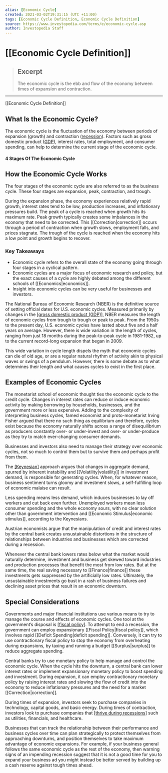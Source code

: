 ```yaml
---
alias: [Economic Cycle]
created: 2021-03-02T19:31:15 (UTC +11:00)
tags: [Economic Cycle Definition, Economic Cycle Definition]
source: https://www.investopedia.com/terms/e/economic-cycle.asp
author: Investopedia Staff
---
```


# [[Economic Cycle Definition]]

> ## Excerpt
> The economic cycle is the ebb and flow of the economy between times of expansion and contraction.

---

[[Economic Cycle Definition]]
## What Is the Economic Cycle?

The economic cycle is the fluctuation of the economy between periods of expansion (growth) and contraction ([recession](https://www.investopedia.com/terms/r/recession.asp)). Factors such as gross domestic product ([GDP](https://www.investopedia.com/terms/g/gdp.asp)), interest rates, total employment, and consumer spending, can help to determine the current stage of the economic cycle.

#### 4 Stages Of The Economic Cycle

## How the Economic Cycle Works

The four stages of the economic cycle are also referred to as the business cycle. These four stages are expansion, peak, contraction, and trough.

During the expansion phase, the economy experiences relatively rapid growth, interest rates tend to be low, production increases, and inflationary pressures build. The peak of a cycle is reached when growth hits its maximum rate. Peak growth typically creates some imbalances in the economy that need to be corrected. This [[Correction|correction]] occurs through a period of contraction when growth slows, employment falls, and prices stagnate. The trough of the cycle is reached when the economy hits a low point and growth begins to recover.

### Key Takeaways

-   Economic cycle refers to the overall state of the economy going through four stages in a cyclical pattern.
-   Economic cycles are a major focus of economic research and policy, but the exact causes of a cycle are highly debated among the different schools of [[Economics|economics]].
-   Insight into economic cycles can be very useful for businesses and investors.

The National Bureau of Economic Research (NBER) is the definitive source of setting official dates for U.S. economic cycles. Measured primarily by changes in the [[gross domestic product (GDP)]](https://www.investopedia.com/terms/g/gdp.asp), NBER measures the length of economic cycles from trough to trough or peak to peak. From the 1950s to the present day, U.S. economic cycles have lasted about five and a half years on average. However, there is wide variation in the length of cycles, ranging from just 18 months during the peak-to-peak cycle in 1981-1982, up to the current record-long expansion that began in 2009.

This wide variation in cycle length dispels the myth that economic cycles can die of old age, or are a regular natural rhythm of activity akin to physical waves or swings of a pendulum. However, there is some debate as to what determines their length and what causes cycles to exist in the first place.

## Examples of Economic Cycles

The monetarist school of economic thought ties the economic cycle to the credit cycle. Changes in interest rates can reduce or induce economic activity by making borrowing by households, businesses, and the government more or less expensive. Adding to the complexity of interpreting business cycles, famed economist and proto-monetarist Irving Fisher argued that there no such thing as equilibrium and therefore, cycles exist because the economy naturally shifts across a range of disequilibrium as producers constantly over- or under-invest and over- or under-produce as they try to match ever-changing consumer demands.

Businesses and investors also need to manage their strategy over economic cycles, not so much to control them but to survive them and perhaps profit from them.

The [[Keynesian]](https://www.investopedia.com/terms/k/keynesianeconomics.asp) approach argues that changes in aggregate demand, spurred by inherent instability and [[Volatility|volatility]] in investment demand, is responsible for generating cycles. When, for whatever reason, business sentiment turns gloomy and investment slows, a self-fulfilling loop of economic malaise can result.

Less spending means less demand, which induces businesses to lay off workers and cut back even further. Unemployed workers mean less consumer spending and the whole economy sours, with no clear solution other than government intervention and [[Economic Stimulus|economic stimulus]], according to the Keynesians.

Austrian economists argue that the manipulation of credit and interest rates by the central bank creates unsustainable distortions in the structure of relationships between industries and businesses which are corrected during a recession.

Whenever the central bank lowers rates below what the market would naturally determine, investment and business get skewed toward industries and production processes that benefit the most from low rates. But at the same time, the real saving necessary to [[Finance|finance]] these investments gets suppressed by the artificially low rates. Ultimately, the unsustainable investments go bust in a rash of business failures and declining asset prices that result in an economic downturn.

## Special Considerations

Governments and major financial institutions use various means to try to manage the course and effects of economic cycles. One tool at the government’s disposal is [[fiscal policy]](https://www.investopedia.com/insights/what-is-fiscal-policy/). To attempt to end a recession, the government can employ expansionary [[Fiscal Policy|fiscal policy]], which involves rapid [[Deficit Spending|deficit spending]]. Conversely, it can try to use contractionary fiscal policy to stop the economy from overheating during expansions, by taxing and running a budget [[Surplus|surplus]] to reduce aggregate spending.

Central banks try to use monetary policy to help manage and control the economic cycle. When the cycle hits the downturn, a central bank can lower interest rates or implement expansionary monetary policy to boost spending and investment. During expansion, it can employ contractionary monetary policy by raising interest rates and slowing the flow of credit into the economy to reduce inflationary pressures and the need for a market [[Correction|correction]].

During times of expansion, investors seek to purchase companies in technology, capital goods, and basic energy. During times of contraction, investors look to purchase companies that [[thrive during recessions]](https://www.investopedia.com/articles/[[Stocks|stocks]]/08/industries-thrive-on-recession.asp) such as utilities, financials, and healthcare.

Businesses that can track the relationship between their performance and business cycles over time can plan strategically to protect themselves from approaching downturns, and position themselves to take maximum advantage of economic expansions. For example, if your business general follows the same economic cycle as the rest of the economy, then warning signs of an impending recession suggest that it is not a good time for you to expand your business ad you might instead be better served by building up a cash reserve against tough times ahead.
